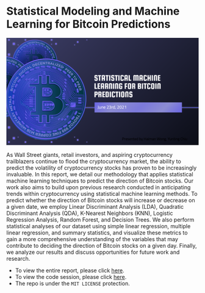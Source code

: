 # Statistical Modeling and Machine Learning for Bitcoin Predictions

![](pics/btc.png)

As Wall Street giants, retail investors, and aspiring cryptocurrency trailblazers continue to flood the cryptocurrency market, the ability to predict the volatility of cryptocurrency stocks has proven to be increasingly invaluable. In this report, we detail our methodology that applies statistical machine learning techniques to predict the direction of Bitcoin stocks. Our work also aims to build upon previous research conducted in anticipating trends within cryptocurrency using statistical machine learning methods. To predict whether the direction of Bitcoin stocks will increase or decrease on a given date, we employ Linear Discriminant Analysis (LDA), Quadratic Discriminant Analysis (QDA), K-Nearest Neighbors (KNN), Logistic Regression Analysis, Random Forest, and Decision Trees. We also perform statistical analyses of our dataset using simple linear regression, multiple linear regression, and summary statistics, and visualize these metrics to gain a more comprehensive understanding of the variables that may contribute to deciding the direction of Bitcoin stocks on a given day. Finally, we analyze our results and discuss opportunities for future work and research.

* To view the entire report, please click [here](https://github.com/twyunting/Machine-Learning-for-Bitcoin-Predictions/blob/main/STAT-627%20Final%20Report.pdf).
* To view the code session, please click [here](https://github.com/twyunting/Machine-Learning-for-Bitcoin-Predictions/blob/main/code/R/ML_Bitcoin_Source_Code_final.Rmd).
* The repo is under the `MIT LICENSE` protection.

